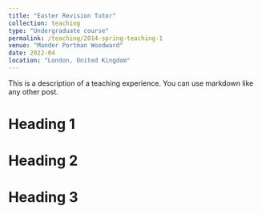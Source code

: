 ```yaml
---
title: "Easter Revision Tutor"
collection: teaching
type: "Undergraduate course"
permalink: /teaching/2014-spring-teaching-1
venue: "Mander Portman Woodward"
date: 2022-04
location: "London, United Kingdom"
---
```


This is a description of a teaching experience. You can use markdown like any other post.

Heading 1
======

Heading 2
======

Heading 3
======
